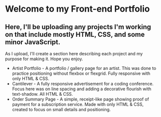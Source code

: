 # Welcome to my Front-end Portfolio
## Here, I'll be uploading any projects I'm working on that include mostly **HTML**, **CSS**, and some **minor JavaScript**.
As I upload, I'll create a section here describing each project and my purpose for making it. Hope you enjoy.

  + Artist Portfolio - A portfolio / gallery page for an artist. This was done to practice positioning without flexbox or flexgrid. Fully responsive with only HTML & CSS.
  + Cantilever - A fully responsive advertisement for a coding conference. Focus here was on line spacing and adding a decorative flourish with text-shadow. All HTML & CSS.
  + Order Summary Page - A simple, receipt-like page showing proof of payment for a subscription service. Made with only HTML & CSS, created to focus on small details and positioning.
